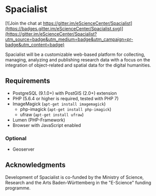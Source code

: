 # Spacialist

[![Join the chat at https://gitter.im/eScienceCenter/Spacialist](https://badges.gitter.im/eScienceCenter/Spacialist.svg)](https://gitter.im/eScienceCenter/Spacialist?utm_source=badge&utm_medium=badge&utm_campaign=pr-badge&utm_content=badge)

Spacialist will be a customizable web-based platform for collecting, managing, analyzing and publishing research data with a focus on the integration of object-related and spatial data for the digital humanities.

## Requirements
- PostgreSQL (9.1.0+) with PostGIS (2.0+) extension
- PHP (5.6.4 or higher is required, tested with PHP 7)
- ImageMagick (`apt-get install imagemagick`)
  - php-imagick (`apt-get install php-imagick`)
  - ufraw (`apt-get install ufraw`)
- Lumen (PHP-Framework)
- Browser with JavaScript enabled

### Optional
- Geoserver

## Acknowledgments

Development of Spacialist is co-funded by the Ministry of Science, Research and the Arts Baden-Württemberg in the "E-Science" funding programme.
